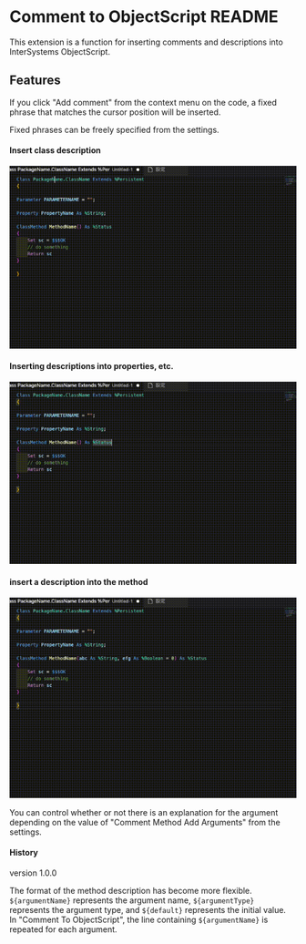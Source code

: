 # Comment to ObjectScript README

This extension is a function for inserting comments and descriptions into InterSystems ObjectScript.

## Features

If you click "Add comment" from the context menu on the code, a fixed phrase that matches the cursor position will be inserted.

Fixed phrases can be freely specified from the settings.

#### Insert class description

![class](https://github.com/biibridge/CommentToObjectScript/blob/main/images/movie_01.gif?raw=true)

#### Inserting descriptions into properties, etc.

![property](https://github.com/biibridge/CommentToObjectScript/blob/main/images/movie_02.gif?raw=true)

#### insert a description into the method

![method](https://github.com/biibridge/CommentToObjectScript/blob/main/images/movie_03.gif?raw=true)

You can control whether or not there is an explanation for the argument depending on the value of "Comment Method Add Arguments" from the settings.

#### History

version 1.0.0

The format of the method description has become more flexible.  
```${argumentName}``` represents the argument name, ```${argumentType}``` represents the argument type, and ```${default}``` represents the initial value.  
In "Comment To ObjectScript", the line containing ```${argumentName}``` is repeated for each argument.